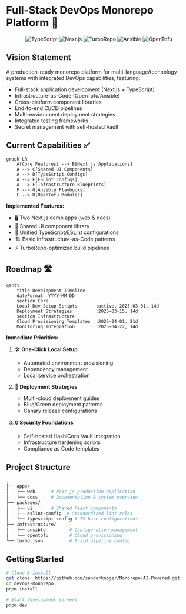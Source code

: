 # Full-Stack DevOps Monorepo Platform 🚀

<div align="center">
  <img src="https://img.shields.io/badge/TypeScript-3178C6?logo=typescript&logoColor=white" alt="TypeScript">
  <img src="https://img.shields.io/badge/Next.js-000000?logo=nextdotjs&logoColor=white" alt="Next.js">
  <img src="https://img.shields.io/badge/Turborepo-EF4444?logo=turborepo&logoColor=white" alt="TurboRepo">
  <img src="https://img.shields.io/badge/Ansible-EE0000?logo=ansible&logoColor=white" alt="Ansible">
  <img src="https://img.shields.io/badge/OpenTofu-7B42BC?logo=opentofu&logoColor=white" alt="OpenTofu">
</div>

## Vision Statement

A production-ready monorepo platform for multi-language/technology systems with integrated DevOps capabilities, featuring:

- Full-stack application development (Next.js + TypeScript)
- Infrastructure-as-Code (OpenTofu/Ansible)
- Cross-platform component libraries
- End-to-end CI/CD pipelines
- Multi-environment deployment strategies
- Integrated testing frameworks
- Secret management with self-hosted Vault

## Current Capabilities ✅

```mermaid
graph LR
    A[Core Features] --> B[Next.js Applications]
    A --> C[Shared UI Components]
    A --> D[TypeScript Configs]
    A --> E[ESLint Configs]
    A --> F[Infrastructure Blueprints]
    F --> G[Ansible Playbooks]
    F --> H[OpenTofu Modules]
```

**Implemented Features:**

- 🖥️ Two Next.js demo apps (web & docs)
- 🧩 Shared UI component library
- 🔧 Unified TypeScript/ESLint configurations
- 🏗 Basic Infrastructure-as-Code patterns
- ⚡ TurboRepo-optimized build pipelines

## Roadmap 🛣️

```mermaid
gantt
    title Development Timeline
    dateFormat  YYYY-MM-DD
    section Core
    Local Dev Setup Scripts       :active, 2025-03-01, 14d
    Deployment Strategies         :2025-03-15, 14d
    section Infrastructure
    Cloud Provisioning Templates  :2025-04-01, 21d
    Monitoring Integration        :2025-04-22, 14d
```

**Immediate Priorities:**

1. 🛠 **One-Click Local Setup**

   - Automated environment provisioning
   - Dependency management
   - Local service orchestration

2. 🚀 **Deployment Strategies**

   - Multi-cloud deployment guides
   - Blue/Green deployment patterns
   - Canary release configurations

3. 🔒 **Security Foundations**
   - Self-hosted HashiCorp Vault integration
   - Infrastructure hardening scripts
   - Compliance as Code templates

## Project Structure

```bash
.
├── apps/
│   ├── web      # Next.js production application
│   └── docs     # Documentation & system overview
├── packages/
│   ├── ui       # Shared React components
│   ├── eslint-config  # Standardized lint rules
│   └── typescript-config # TS base configurations
├── infrastructure/
│   ├── ansible         # Configuration management
│   └── opentofu        # Cloud provisioning
└── turbo.json          # Build pipeline config
```

## Getting Started

```bash
# Clone & install
git clone  https://github.com/sanderkooger/Monorepo-AI-Powered.git
cd devops-monorepo
pnpm install

# Start development servers
pnpm dev
```

